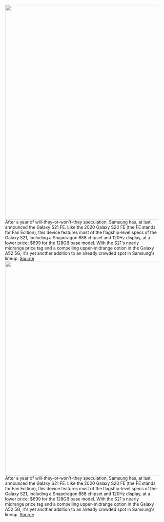 <img src='https://cdn.vox-cdn.com/thumbor/0NlMHBWawss2DfsGDJGAe5feISo=/0x0:2040x1360/1200x800/filters:focal(857x517:1183x843)/cdn.vox-cdn.com/uploads/chorus_image/image/70344383/ajohnson_220102_4951_0006.0.jpg' width='700px' /><br/>
After a year of will-they-or-won't-they speculation, Samsung has, at last, announced the Galaxy S21 FE. Like the 2020 Galaxy S20 FE (the FE stands for Fan Edition), this device features most of the flagship-level specs of the Galaxy S21, including a Snapdragon 888 chipset and 120Hz display, at a lower price: $699 for the 128GB base model. With the S21's nearly midrange price tag and a compelling upper-midrange option in the Galaxy A52 5G, it's yet another addition to an already crowded spot in Samsung's lineup.
<a href='https://www.theverge.com/2022/1/3/22860324/samsung-galaxy-s21-fe-screen-camera-specs-price'> Source <a/><img src='https://cdn.vox-cdn.com/thumbor/0NlMHBWawss2DfsGDJGAe5feISo=/0x0:2040x1360/1200x800/filters:focal(857x517:1183x843)/cdn.vox-cdn.com/uploads/chorus_image/image/70344383/ajohnson_220102_4951_0006.0.jpg' width='700px' /><br/>
After a year of will-they-or-won't-they speculation, Samsung has, at last, announced the Galaxy S21 FE. Like the 2020 Galaxy S20 FE (the FE stands for Fan Edition), this device features most of the flagship-level specs of the Galaxy S21, including a Snapdragon 888 chipset and 120Hz display, at a lower price: $699 for the 128GB base model. With the S21's nearly midrange price tag and a compelling upper-midrange option in the Galaxy A52 5G, it's yet another addition to an already crowded spot in Samsung's lineup.
<a href='https://www.theverge.com/2022/1/3/22860324/samsung-galaxy-s21-fe-screen-camera-specs-price'> Source <a/>